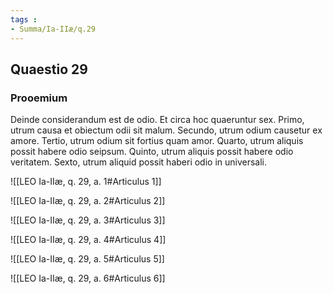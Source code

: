 ```yaml
---
tags : 
- Summa/Ia-IIæ/q.29
---
```


## Quaestio 29

### Prooemium

Deinde considerandum est de odio. Et circa hoc quaeruntur sex. Primo, utrum causa et obiectum odii sit malum. Secundo, utrum odium causetur ex amore. Tertio, utrum odium sit fortius quam amor. Quarto, utrum aliquis possit habere odio seipsum. Quinto, utrum aliquis possit habere odio veritatem. Sexto, utrum aliquid possit haberi odio in universali.

![[LEO Ia-IIæ, q. 29, a. 1#Articulus 1]]

![[LEO Ia-IIæ, q. 29, a. 2#Articulus 2]]

![[LEO Ia-IIæ, q. 29, a. 3#Articulus 3]]

![[LEO Ia-IIæ, q. 29, a. 4#Articulus 4]]

![[LEO Ia-IIæ, q. 29, a. 5#Articulus 5]]

![[LEO Ia-IIæ, q. 29, a. 6#Articulus 6]]

